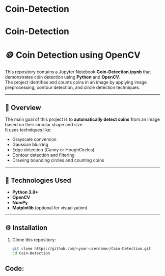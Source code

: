 # Coin-Detection
# Coin-Detection
# 🪙 Coin Detection using OpenCV

This repository contains a Jupyter Notebook **Coin-Detection.ipynb** that demonstrates coin detection using **Python** and **OpenCV**.  
The project identifies and counts coins in an image by applying image preprocessing, contour detection, and circle detection techniques.

---

## 📖 Overview
The main goal of this project is to **automatically detect coins** from an image based on their circular shape and size.  
It uses techniques like:
- Grayscale conversion  
- Gaussian blurring  
- Edge detection (Canny or HoughCircles)  
- Contour detection and filtering  
- Drawing bounding circles and counting coins  

---

## 🧰 Technologies Used
- **Python 3.8+**
- **OpenCV**
- **NumPy**
- **Matplotlib** (optional for visualization)

---

## ⚙️ Installation

1. Clone this repository:
   ```bash
   git clone https://github.com/<your-username>/Coin-Detection.git
   cd Coin-Detection
## Code:
